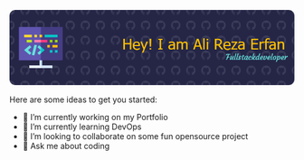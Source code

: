 

![Header](./github-header-image.png) 

Here are some ideas to get you started:

- 🔭 I’m currently working on my Portfolio
- 🌱 I’m currently learning DevOps
- 👯 I’m looking to collaborate on some fun opensource project
- 💬 Ask me about coding


